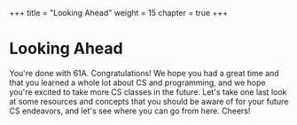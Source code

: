 +++
title = "Looking Ahead"
weight = 15
chapter = true
+++

# Looking Ahead

You're done with 61A. Congratulations! We hope you had a great time and that you learned a whole lot about CS and programming, and we hope you're excited to take more CS classes in the future. Let's take one last look at some resources and concepts that you should be aware of for your future CS endeavors, and let's see where you can go from here. Cheers!